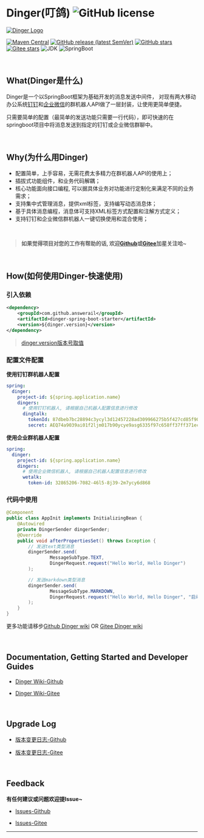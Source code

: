 # Dinger(叮鸽) ![GitHub license](https://img.shields.io/github/license/AnswerAIL/dingtalk-spring-boot-starter)
[![Dinger Logo](https://gitee.com/jaemon/docs/raw/master/dinger.png)](https://github.com/AnswerAIL/dingtalk-spring-boot-starter)


[![Maven Central](https://img.shields.io/maven-central/v/com.github.answerail/dinger-spring-boot-starter)](https://mvnrepository.com/artifact/com.github.answerail/dingtalk-spring-boot-starter)
[![GitHub release (latest SemVer)](https://img.shields.io/github/v/release/AnswerAIL/dingtalk-spring-boot-starter)](https://github.com/AnswerAIL/dingtalk-spring-boot-starter/releases)
[![GitHub stars](https://img.shields.io/github/stars/AnswerAIL/dingtalk-spring-boot-starter.svg?style=social)](https://github.com/AnswerAIL/dingtalk-spring-boot-starter)
[![Gitee stars](https://gitee.com/jaemon/dingtalk-spring-boot-starter/badge/star.svg?theme=dark)](https://gitee.com/jaemon/dingtalk-spring-boot-starter)
![JDK](https://img.shields.io/badge/JDK-1.8+-green?logo=appveyor)
![SpringBoot](https://img.shields.io/badge/springboot-1.x%20&%202.x-green?logo=appveyor)


&nbsp;


## What(Dinger是什么)
Dinger是一个以SpringBoot框架为基础开发的消息发送中间件， 对现有两大移动办公系统[钉钉](https://ding-doc.dingtalk.com/doc#/serverapi3/iydd5)和[企业微信](https://work.weixin.qq.com/api/doc/90000/90136/91770)的群机器人API做了一层封装，让使用更简单便捷。

只需要简单的配置（最简单的发送功能只需要一行代码），即可快速的在springboot项目中将消息发送到指定的钉钉或企业微信群聊中。


&nbsp;


## Why(为什么用Dinger)
 - 配置简单，上手容易，无需花费太多精力在群机器人API的使用上；
 - 插拔式功能组件，和业务代码解耦；
 - 核心功能面向接口编程, 可以据具体业务对功能进行定制化来满足不同的业务需求；
 - 支持集中式管理消息，提供xml标签，支持编写动态消息体；
 - 基于具体消息编程，消息体可支持XML标签方式配置和注解方式定义；
 - 支持钉钉和企业微信群机器人一键切换使用和混合使用；

&nbsp;

> **如果觉得项目对您的工作有帮助的话, 欢迎[Github](https://github.com/AnswerAIL/dingtalk-spring-boot-starter)或[Gitee](https://gitee.com/jaemon/dingtalk-spring-boot-starter)加星关注哈~**

&nbsp;


## How(如何使用Dinger-快速使用)
### 引入依赖
```xml
<dependency>
    <groupId>com.github.answerail</groupId>
    <artifactId>dinger-spring-boot-starter</artifactId>
    <version>${dinger.version}</version>
</dependency>
```
> [dinger.version版本号取值](https://github.com/AnswerAIL/dingtalk-spring-boot-starter/wiki/Dinger-1.1-Upgrade-Log)

### 配置文件配置
**使用钉钉群机器人配置**
```yaml
spring:
  dinger:
    project-id: ${spring.application.name}
    dingers:
      # 使用钉钉机器人, 请根据自己机器人配置信息进行修改
      dingtalk:
        tokenId: 87dbeb7bc28894c3ycyl3d12457228ad309966275b5f427cd85f9025ebb520cf
        secret: AEQ74a9039ai01f2ljm017b90ycye9asg6335f97c658ff37ff371ec8120581c7f09
```

**使用企业群机器人配置**
```yaml
spring:
  dinger:
    project-id: ${spring.application.name}
    dingers:
      # 使用企业微信机器人, 请根据自己机器人配置信息进行修改
      wetalk:
        token-id: 32865206-7082-46l5-8j39-2m7ycy6d868
```

### 代码中使用
```java
@Component
public class AppInit implements InitializingBean {
    @Autowired
    private DingerSender dingerSender;
    @Override
    public void afterPropertiesSet() throws Exception {
        // 发送text类型消息
        dingerSender.send(
                MessageSubType.TEXT,
                DingerRequest.request("Hello World, Hello Dinger")
        );

        // 发送markdown类型消息
        dingerSender.send(
                MessageSubType.MARKDOWN,
                DingerRequest.request("Hello World, Hello Dinger", "启动通知")
        );
    }
}
```
更多功能请移步[Github Dinger wiki](https://github.com/AnswerAIL/dingtalk-spring-boot-starter/wiki) OR [Gitee Dinger wiki](https://gitee.com/jaemon/dingtalk-spring-boot-starter/wikis)


&nbsp;

## Documentation, Getting Started and Developer Guides
- [Dinger Wiki-Github](https://github.com/AnswerAIL/dingtalk-spring-boot-starter/wiki)

- [Dinger Wiki-Gitee](https://gitee.com/jaemon/dingtalk-spring-boot-starter/wikis)


&nbsp;


## Upgrade Log
- [版本变更日志-Github](https://github.com/AnswerAIL/dingtalk-spring-boot-starter/wiki/Dinger-1.1-Upgrade-Log)

- [版本变更日志-Gitee](https://gitee.com/jaemon/dingtalk-spring-boot-starter/wikis/Dinger-1.1-Upgrade-Log)


&nbsp;


## Feedback
**有任何建议或问题欢迎提Issue~**

- [Issues-Github](https://github.com/AnswerAIL/dingtalk-spring-boot-starter/issues)

- [Issues-Gitee](https://gitee.com/jaemon/dingtalk-spring-boot-starter/issues)
***

&nbsp;
